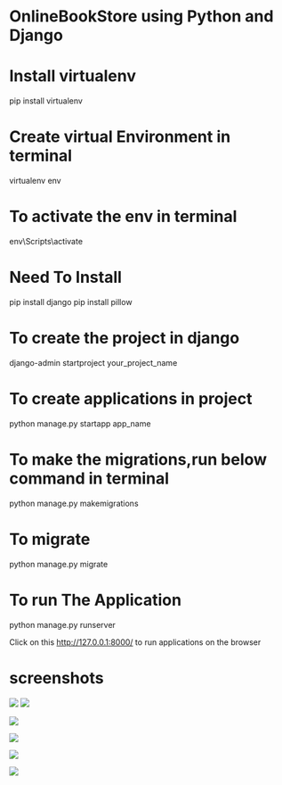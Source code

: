 # OnlineBookStore using Python and Django

# Install virtualenv
pip install virtualenv

# Create virtual Environment in terminal
virtualenv env

# To activate the env in terminal
env\Scripts\activate

# Need To Install
pip install django
pip install pillow

# To create the project in django
django-admin startproject your_project_name

# To create applications in project
python manage.py startapp app_name

# To make the migrations,run below command in terminal
python manage.py makemigrations

# To migrate
python manage.py migrate

# To run The Application
python manage.py runserver


Click on this http://127.0.0.1:8000/ to run applications on the browser
# screenshots
![](![Capture1](https://user-images.githubusercontent.com/88774374/138920535-82bc6180-aed2-455d-b637-62ab313e61a5.PNG)
)
![](![Capture2](https://user-images.githubusercontent.com/88774374/138920750-25c8eb6d-225a-451c-aa2e-afb13370bfa2.PNG)
)

![](![Capture3](https://user-images.githubusercontent.com/88774374/138920788-6ead0b8a-60aa-4f4a-90b1-452f02a60a2b.PNG)
)

![](![Capture4](https://user-images.githubusercontent.com/88774374/138920816-3fbc2332-5d26-4ffc-8636-27d350b76311.PNG)
)

![](![Capture5](https://user-images.githubusercontent.com/88774374/138920881-8558aa9e-e387-4990-aa62-73f233735e5b.PNG)
)

![](![Capture6](https://user-images.githubusercontent.com/88774374/138920919-cc290a06-80ad-4068-8a1e-e0754ab5b178.PNG)
)

